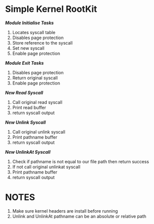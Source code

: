# Simple Kernel RootKit

***Module Initialise Tasks***

1. Locates syscall table
2. Disables page protection
3. Store reference to the syscall
4. Set new syscall
5. Enable page protection

***Module Exit Tasks***

1. Disables page protection
2. Return original syscall
3. Enable page protection

***New Read Syscall***

1. Call original read syscall
2. Print read buffer
3. return syscall output

***New Unlink Syscall***

1. Call original unlink syscall
2. Print pathname buffer
3. return syscall output

***New UnlinkAt Syscall***

1. Check if pathname is not equal to our file path then return success
1. If not call original unlinkat syscall
2. Print pathname buffer
3. return syscall output

NOTES
==

1. Make sure kernel headers are install before running
2. Unlink and UnlinkAt pathname can be an absolute or relative path
